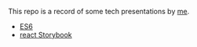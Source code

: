 This repo is a record of some tech presentations by [me](https://github.com/alfredayibonte).

- [ES6](https://alfredayibonte.github.io/presentations/?full#Cover)
- [react Storybook](https://alfredayibonte.github.io/storybook/)
